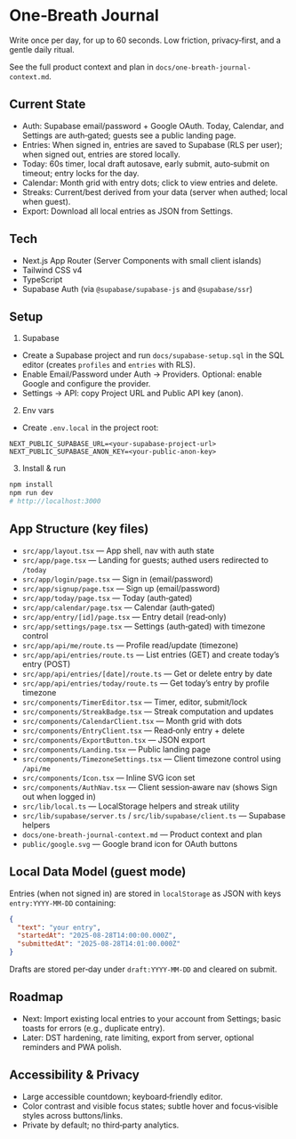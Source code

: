 # One‑Breath Journal

Write once per day, for up to 60 seconds. Low friction, privacy‑first, and a gentle daily ritual.

See the full product context and plan in `docs/one-breath-journal-context.md`.

## Current State
- Auth: Supabase email/password + Google OAuth. Today, Calendar, and Settings are auth‑gated; guests see a public landing page.
- Entries: When signed in, entries are saved to Supabase (RLS per user); when signed out, entries are stored locally.
- Today: 60s timer, local draft autosave, early submit, auto‑submit on timeout; entry locks for the day.
- Calendar: Month grid with entry dots; click to view entries and delete.
- Streaks: Current/best derived from your data (server when authed; local when guest).
- Export: Download all local entries as JSON from Settings.

## Tech
- Next.js App Router (Server Components with small client islands)
- Tailwind CSS v4
- TypeScript
- Supabase Auth (via `@supabase/supabase-js` and `@supabase/ssr`)

## Setup
1) Supabase
- Create a Supabase project and run `docs/supabase-setup.sql` in the SQL editor (creates `profiles` and `entries` with RLS).
- Enable Email/Password under Auth → Providers. Optional: enable Google and configure the provider.
- Settings → API: copy Project URL and Public API key (anon).

2) Env vars
- Create `.env.local` in the project root:
```
NEXT_PUBLIC_SUPABASE_URL=<your-supabase-project-url>
NEXT_PUBLIC_SUPABASE_ANON_KEY=<your-public-anon-key>
```

3) Install & run
```bash
npm install
npm run dev
# http://localhost:3000
```

## App Structure (key files)
- `src/app/layout.tsx` — App shell, nav with auth state
- `src/app/page.tsx` — Landing for guests; authed users redirected to `/today`
- `src/app/login/page.tsx` — Sign in (email/password)
- `src/app/signup/page.tsx` — Sign up (email/password)
- `src/app/today/page.tsx` — Today (auth‑gated)
- `src/app/calendar/page.tsx` — Calendar (auth‑gated)
- `src/app/entry/[id]/page.tsx` — Entry detail (read‑only)
- `src/app/settings/page.tsx` — Settings (auth‑gated) with timezone control
- `src/app/api/me/route.ts` — Profile read/update (timezone)
- `src/app/api/entries/route.ts` — List entries (GET) and create today’s entry (POST)
- `src/app/api/entries/[date]/route.ts` — Get or delete entry by date
- `src/app/api/entries/today/route.ts` — Get today’s entry by profile timezone
- `src/components/TimerEditor.tsx` — Timer, editor, submit/lock
- `src/components/StreakBadge.tsx` — Streak computation and updates
- `src/components/CalendarClient.tsx` — Month grid with dots
- `src/components/EntryClient.tsx` — Read‑only entry + delete
- `src/components/ExportButton.tsx` — JSON export
- `src/components/Landing.tsx` — Public landing page
- `src/components/TimezoneSettings.tsx` — Client timezone control using `/api/me`
- `src/components/Icon.tsx` — Inline SVG icon set
- `src/components/AuthNav.tsx` — Client session‑aware nav (shows Sign out when logged in)
- `src/lib/local.ts` — LocalStorage helpers and streak utility
- `src/lib/supabase/server.ts` / `src/lib/supabase/client.ts` — Supabase helpers
- `docs/one-breath-journal-context.md` — Product context and plan
 - `public/google.svg` — Google brand icon for OAuth buttons

## Local Data Model (guest mode)
Entries (when not signed in) are stored in `localStorage` as JSON with keys `entry:YYYY-MM-DD` containing:

```json
{
  "text": "your entry",
  "startedAt": "2025-08-28T14:00:00.000Z",
  "submittedAt": "2025-08-28T14:01:00.000Z"
}
```

Drafts are stored per‑day under `draft:YYYY-MM-DD` and cleared on submit.

## Roadmap
- Next: Import existing local entries to your account from Settings; basic toasts for errors (e.g., duplicate entry).
- Later: DST hardening, rate limiting, export from server, optional reminders and PWA polish.

## Accessibility & Privacy
- Large accessible countdown; keyboard‑friendly editor.
- Color contrast and visible focus states; subtle hover and focus‑visible styles across buttons/links.
- Private by default; no third‑party analytics.
